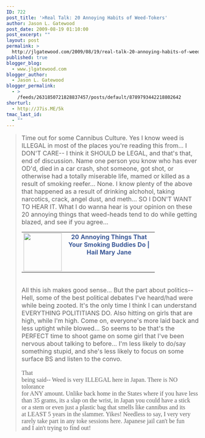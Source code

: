 ```yaml
---
ID: 722
post_title: '>Real Talk: 20 Annoying Habits of Weed-Tokers'
author: Jason L. Gatewood
post_date: 2009-08-19 01:10:00
post_excerpt: ""
layout: post
permalink: >
  http://jlgatewood.com/2009/08/19/real-talk-20-annoying-habits-of-weed-tokers/
published: true
blogger_blog:
  - www.jlgatewood.com
blogger_author:
  - Jason L. Gatewood
blogger_permalink:
  - >
    /feeds/2631850721828837457/posts/default/8789793442218802642
shorturl:
  - http://J7is.ME/5k
tmac_last_id:
  - ""
---
```

><span style="  white-space: pre-wrap; font-family:'lucida grande';font-size:11px;"><div><span style="font-size: medium;">Time out for some Cannibus Culture.  Yes I know weed is ILLEGAL in most of the places you're reading this from...  I DON'T CARE-- I think it SHOULD be LEGAL, and that's that, end of discussion.  Name one person you know who has ever OD'd, died in a car crash, shot someone, got shot, or otherwise had a totally miserable life, mamed or killed as a result of smoking reefer...  None.  I know plenty of the above that happened as a result of drinking alchohol, taking narcotics, crack, angel dust, and meth...  SO I DON'T WANT TO HEAR IT.  What I do wanna hear is your opinion on these 20 annoying things that weed-heads tend to do while getting blazed, and see if you agree...</span></div><div><span style="white-space: normal; "><table cellspacing="0" cellpadding="0" style="text-align: center;width: 349px; "><tbody><tr><td style=" text-align: left; vertical-align: top; padding-right: 4px; font-size:11px;"><div style="width: 100px; "><div style="text-align: center;"><span style="font-size:medium;"><img src="http://www.jlgatewood.com/wp-content/uploads/2012/01/d4b9db90282f1029dd2651b287aef71b7ampurlhttp%3A%2F%2Fhailmaryjane.com%2Fwp-content%2Fuploads%2F2009%2F06%2Fsmoke_weed_545x727shkl.gif" alt="" class="" style="border-top-width: 0px; border-right-width: 0px; border-bottom-width: 0px; border-left-width: 0px; border-style: initial; border-color: initial; width: 100px; " /></span></div></div></td><td style=" text-align: left; width: 245px; vertical-align: top; font-size:11px;"><div><div style="text-align: center;font-weight: bold; "><a style="cursor: pointer; color: rgb(59, 89, 152); text-decoration: none; "><span style="font-size:medium;">20 Annoying Things That Your Smoking Buddies Do | Hail Mary Jane</span></a></div><div style="text-align: center;font-weight: bold; "><span style="color:#3B5998;"><span style="font-size:medium;"><br /></span></span></div><div style="text-align: center;font-weight: bold; "><span style="color:#3B5998;"><span style="font-size:medium;"><br /></span></span></div></div></td></tr></tbody></table></span></div><div><span style="font-size: medium;"><br /></span></div><span style="font-size: medium;">All this ish makes good sense...  But the part about politics--  Hell, some of the best political debates I've heard/had were while being zooted.  It's the only time I think I can understand EVERYTHING POLITITIANS DO.  Also hitting on girls that are high, while I'm high.  Come on, everyone's more laid back and less uptight while blowed...  So seems to be that's the PERFECT time to shoot game on some girl that I've been nervous about talking to before...  I'm less likely to do/say something stupid, and she's less likely to focus on some surface BS and listen to the convo. </span></span><div><span style="font-family:'lucida grande';"><span style="white-space: pre-wrap; "><span style="font-size: medium;"><br /></span></span></span></div><div><span style="font-family:'lucida grande';"><span style="white-space: pre-wrap; "><span style="font-size: medium;">That being said-- Weed is very ILLEGAL here in Japan.  There is NO tolorance for ANY amount.  Unlike back home in the States where if you have less than 35 grams, its a slap on the wrist, in Japan you could have a stick or a stem or even just a plastic bag that smells like cannibus and its at LEAST 5 years in the slammer.  Yikes!  Needless to say, I very very rarely take part in any toke sessions here.  Japanese jail can't be fun and I ain't trying to find out!  </span></span></span></div>